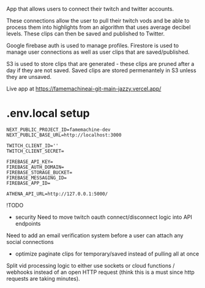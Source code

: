 App that allows users to connect their twitch and twitter accounts.

These connections allow the user to pull their twitch vods and be able to process them into highlights from an algorithm that uses average decibel levels. These clips can then be saved and published to Twitter.

Google firebase auth is used to manage profiles. Firestore is used to manage user connections as well as user clips that are saved/published.

S3 is used to store clips that are generated - these clips are pruned after a day if they are not saved. Saved clips are stored permenantely in S3 unless they are unsaved. 

Live app at https://famemachineai-git-main-jazzy.vercel.app/

# .env.local setup
```
NEXT_PUBLIC_PROJECT_ID=famemachine-dev
NEXT_PUBLIC_BASE_URL=http://localhost:3000

TWITCH_CLIENT_ID=''
TWITCH_CLIENT_SECRET=

FIREBASE_API_KEY=
FIREBASE_AUTH_DOMAIN=
FIREBASE_STORAGE_BUCKET=
FIREBASE_MESSAGING_ID=
FIREBASE_APP_ID=

ATHENA_API_URL=http://127.0.0.1:5000/

```
!TODO
- security
Need to move twitch oauth connect/disconnect logic into API endpoints 

Need to add an email verification system before a user can attach any social connections
 
- optimize
paginate clips for temporary/saved instead of pulling all at once

Split vid processing logic to either use sockets or cloud functions / webhooks instead of an open HTTP request (think this is a must since http requests are taking minutes). 
